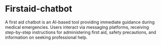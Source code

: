 # Firstaid-chatbot
A first aid chatbot is an AI-based tool providing immediate guidance during medical emergencies. 
Users interact via messaging platforms, receiving step-by-step instructions for administering first aid, safety precautions, and information on seeking professional help.
